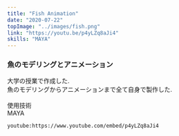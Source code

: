 ```yaml
---
title: "Fish Animation"
date: "2020-07-22"
topImage: "../images/fish.png"
link: "https://youtu.be/p4yLZq8aJi4"
skills: "MAYA"
---
```


### 魚のモデリングとアニメーション

大学の授業で作成した.<br>
魚のモデリングからアニメーションまで全て自身で製作した.<br>
<br>
使用技術<br>MAYA

`youtube:https://www.youtube.com/embed/p4yLZq8aJi4`